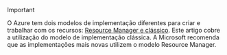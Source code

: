 > [!IMPORTANT]
> O Azure tem dois modelos de implementação diferentes para criar e trabalhar com os recursos: [Resource Manager e clássico](../articles/azure-resource-manager/resource-manager-deployment-model.md).  Este artigo cobre a utilização do modelo de implementação clássica. A Microsoft recomenda que as implementações mais novas utilizem o modelo Resource Manager.


<!--HONumber=Jan17_HO3-->


